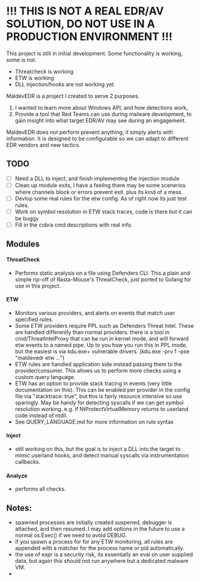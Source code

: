 



# !!! THIS IS NOT A REAL EDR/AV SOLUTION, DO NOT USE IN A PRODUCTION ENVIRONMENT !!!

This project is still in initial development.  Some functionality is working, some is not.
- Threatcheck is working
- ETW is working
- DLL injection/hooks are not working yet.


MaldevEDR is a project I created to serve 2 purposes. 
1. I wanted to learn more about Windows API, and how detections work, 
2. Provide a tool that Red Teams can use during malware development, to gain insight into what target EDR/AV may see during an engagement.  

MaldevEDR does not perform prevent anything, it simply alerts with information. It is designed to be configurable so we can adapt to different EDR vendors and new tactics.


## TODO
- [ ] Need a DLL to inject, and finish implementing the injection module
- [ ] Clean up module exits, I have a feeling there may be some scenerios where channels block or errors prevent exit. plus its kind of a mess.
- [ ] Devlop some real rules for the etw config. As of right now its just test rules.
- [ ] Work on symbol resolution in ETW stack traces, code is there but it can be buggy
- [ ] Fill in the cobra cmd descriptions with real info.

## Modules
#### ThreatCheck
- Performs static analysis on a file using Defenders CLI.  This a plain and simple rip-off of Rasta-Mouse's ThreatCheck, just ported to Golang for use in this project.

#### ETW
- Monitors various providers, and alerts on events that match user specified rules.
- Some ETW providers require PPL such as Defenders Threat Intel. These are handled differently than normal providers. there is a tool in cmd/ThreatIntelProxy that can be run in kernel mode, and will forward etw events to a named pipe. Up to you how you run this in PPL mode, but the easiest is via kdu.exe+ vulnerable drivers. (kdu.exe -prv 1 -pse "maldevedr etw ...")
- ETW rules are handled application side instead passing them to the provider/consumer. This allows us to perform more checks using a custom query language.
- ETW has an option to provide stack tracing in events (very little documentation on this). This can be enabled per provider in the config file via "stacktrace: true", but this is fairly resource intensive so use sparingly. May be handy for detecting syscalls if we can get symbol resolution working. e.g. if NtProtectVirtualMemory returns to userland code instead of ntdll.
- See QUERY_LANGUAGE.md for more information on rule syntax

#### Inject
- still working on this, but the goal is to inject a DLL into the target to mimic userland hooks, and detect manual syscalls via instrumentation callbacks.

#### Analyze
- performs all checks.

## Notes:
- spawned processes are initially created suspened, debugger is attached, and then resumed. I may add options in the future to use a normal os.Exec() if we need to avoid DEBUG.
- if you spawn a process for for any ETW monitoring, all rules are appended with a matcher for the process name or pid automatically.
- the use of expr is a security risk, its essentially an eval on user supplied data, but again this should not run anywhere but a dedicated malware VM.
-

